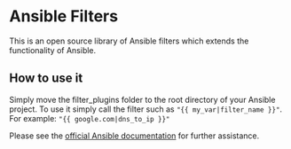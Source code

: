 # Ansible Filters
This is an open source library of Ansible filters which extends the functionality of Ansible.

## How to use it
Simply move the filter_plugins folder to the root directory of your Ansible project. To use it simply call the filter such as `"{{ my_var|filter_name }}"`.
For example: `"{{ google.com|dns_to_ip }}"`


Please see the [official Ansible documentation](http://docs.ansible.com/ansible/developing_plugins.html#distributing-plugins) for further assistance.
